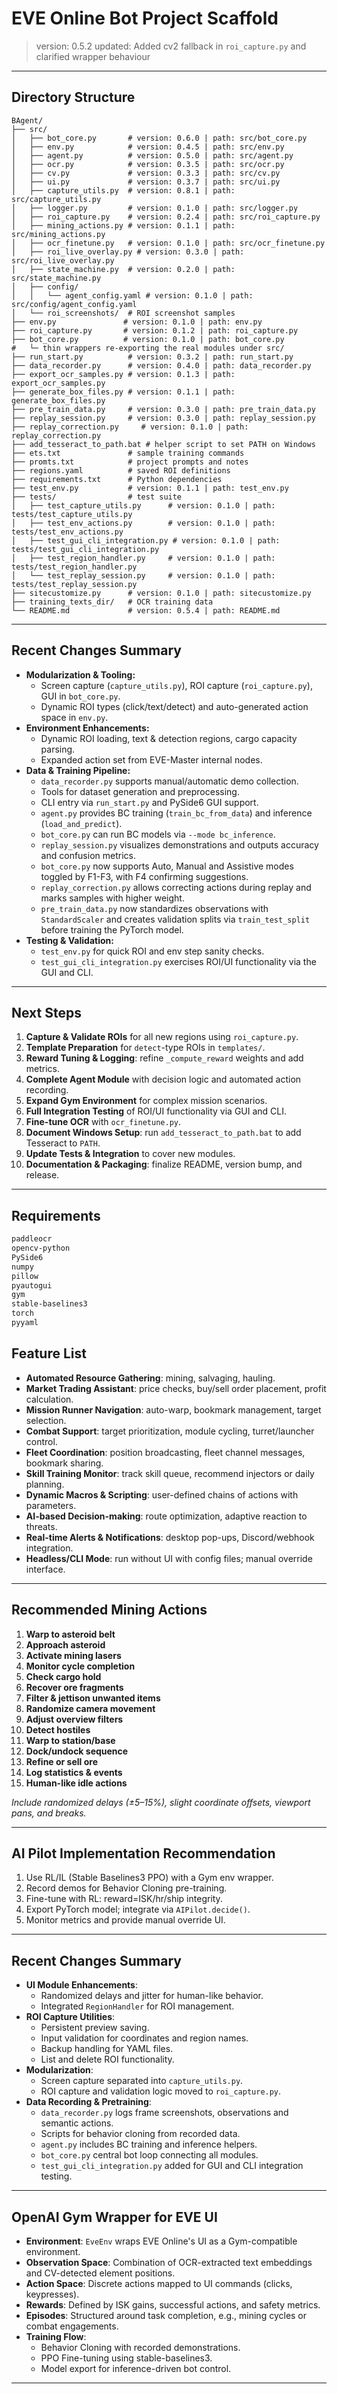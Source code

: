 # EVE Online Bot Project Scaffold

> version: 0.5.2
> updated: Added cv2 fallback in `roi_capture.py` and clarified wrapper behaviour

---

## Directory Structure
```
BAgent/
├── src/
│   ├── bot_core.py       # version: 0.6.0 | path: src/bot_core.py
│   ├── env.py            # version: 0.4.5 | path: src/env.py
│   ├── agent.py          # version: 0.5.0 | path: src/agent.py
│   ├── ocr.py            # version: 0.3.5 | path: src/ocr.py
│   ├── cv.py             # version: 0.3.3 | path: src/cv.py
│   ├── ui.py             # version: 0.3.7 | path: src/ui.py  
│   ├── capture_utils.py  # version: 0.8.1 | path: src/capture_utils.py
│   ├── logger.py         # version: 0.1.0 | path: src/logger.py
│   ├── roi_capture.py    # version: 0.2.4 | path: src/roi_capture.py
│   ├── mining_actions.py # version: 0.1.1 | path: src/mining_actions.py
│   ├── ocr_finetune.py   # version: 0.1.0 | path: src/ocr_finetune.py
│   ├── roi_live_overlay.py # version: 0.3.0 | path: src/roi_live_overlay.py
│   ├── state_machine.py  # version: 0.2.0 | path: src/state_machine.py
│   ├── config/
│   │   └── agent_config.yaml # version: 0.1.0 | path: src/config/agent_config.yaml
│   └── roi_screenshots/  # ROI screenshot samples
├── env.py               # version: 0.1.0 | path: env.py
├── roi_capture.py       # version: 0.1.2 | path: roi_capture.py
├── bot_core.py          # version: 0.1.0 | path: bot_core.py
#   └─ thin wrappers re-exporting the real modules under src/
├── run_start.py          # version: 0.3.2 | path: run_start.py
├── data_recorder.py      # version: 0.4.0 | path: data_recorder.py
├── export_ocr_samples.py # version: 0.1.3 | path: export_ocr_samples.py
├── generate_box_files.py # version: 0.1.1 | path: generate_box_files.py
├── pre_train_data.py     # version: 0.3.0 | path: pre_train_data.py
├── replay_session.py     # version: 0.3.0 | path: replay_session.py
├── replay_correction.py     # version: 0.1.0 | path: replay_correction.py
├── add_tesseract_to_path.bat # helper script to set PATH on Windows
├── ets.txt               # sample training commands
├── promts.txt            # project prompts and notes
├── regions.yaml          # saved ROI definitions
├── requirements.txt      # Python dependencies
├── test_env.py           # version: 0.1.1 | path: test_env.py
├── tests/                # test suite
│   ├── test_capture_utils.py      # version: 0.1.0 | path: tests/test_capture_utils.py
│   ├── test_env_actions.py        # version: 0.1.0 | path: tests/test_env_actions.py
│   ├── test_gui_cli_integration.py # version: 0.1.0 | path: tests/test_gui_cli_integration.py
│   ├── test_region_handler.py     # version: 0.1.0 | path: tests/test_region_handler.py
│   └── test_replay_session.py     # version: 0.1.0 | path: tests/test_replay_session.py
├── sitecustomize.py      # version: 0.1.0 | path: sitecustomize.py
├── training_texts_dir/   # OCR training data
└── README.md             # version: 0.5.4 | path: README.md
```

---

## Recent Changes Summary

- **Modularization & Tooling:**  
  - Screen capture (`capture_utils.py`), ROI capture (`roi_capture.py`), GUI in `bot_core.py`.  
  - Dynamic ROI types (click/text/detect) and auto-generated action space in `env.py`.  
- **Environment Enhancements:**  
  - Dynamic ROI loading, text & detection regions, cargo capacity parsing.  
  - Expanded action set from EVE-Master internal nodes.  
- **Data & Training Pipeline:**
  - `data_recorder.py` supports manual/automatic demo collection.
  - Tools for dataset generation and preprocessing.
  - CLI entry via `run_start.py` and PySide6 GUI support.
  - `agent.py` provides BC training (`train_bc_from_data`) and inference (`load_and_predict`).
  - `bot_core.py` can run BC models via `--mode bc_inference`.
  - `replay_session.py` visualizes demonstrations and outputs accuracy and confusion metrics.
  - `bot_core.py` now supports Auto, Manual and Assistive modes toggled by F1-F3, with F4 confirming suggestions.
  - `replay_correction.py` allows correcting actions during replay and marks samples with higher weight.
  - `pre_train_data.py` now standardizes observations with `StandardScaler`
    and creates validation splits via `train_test_split` before training the PyTorch model.
- **Testing & Validation:**
  - `test_env.py` for quick ROI and env step sanity checks.
  - `test_gui_cli_integration.py` exercises ROI/UI functionality via the GUI and CLI.

---

## Next Steps

1. **Capture & Validate ROIs** for all new regions using `roi_capture.py`.
2. **Template Preparation** for `detect`-type ROIs in `templates/`.
3. **Reward Tuning & Logging**: refine `_compute_reward` weights and add metrics.
4. **Complete Agent Module** with decision logic and automated action recording.
5. **Expand Gym Environment** for complex mission scenarios.
6. **Full Integration Testing** of ROI/UI functionality via GUI and CLI.
7. **Fine-tune OCR** with `ocr_finetune.py`.
8. **Document Windows Setup**: run `add_tesseract_to_path.bat` to add Tesseract to `PATH`.
9. **Update Tests & Integration** to cover new modules.
10. **Documentation & Packaging**: finalize README, version bump, and release.

---

## Requirements

```txt
paddleocr
opencv-python
PySide6
numpy
pillow
pyautogui
gym
stable-baselines3
torch
pyyaml
```


## Feature List

- **Automated Resource Gathering**: mining, salvaging, hauling.
- **Market Trading Assistant**: price checks, buy/sell order placement, profit calculation.
- **Mission Runner Navigation**: auto-warp, bookmark management, target selection.
- **Combat Support**: target prioritization, module cycling, turret/launcher control.
- **Fleet Coordination**: position broadcasting, fleet channel messages, bookmark sharing.
- **Skill Training Monitor**: track skill queue, recommend injectors or daily planning.
- **Dynamic Macros & Scripting**: user-defined chains of actions with parameters.
- **AI-based Decision-making**: route optimization, adaptive reaction to threats.
- **Real-time Alerts & Notifications**: desktop pop-ups, Discord/webhook integration.
- **Headless/CLI Mode**: run without UI with config files; manual override interface.

---

## Recommended Mining Actions

1. **Warp to asteroid belt**
2. **Approach asteroid**
3. **Activate mining lasers**
4. **Monitor cycle completion**
5. **Check cargo hold**
6. **Recover ore fragments**
7. **Filter & jettison unwanted items**
8. **Randomize camera movement**
9. **Adjust overview filters**
10. **Detect hostiles**
11. **Warp to station/base**
12. **Dock/undock sequence**
13. **Refine or sell ore**
14. **Log statistics & events**
15. **Human-like idle actions**

*Include randomized delays (±5–15%), slight coordinate offsets, viewport pans, and breaks.*

---

## AI Pilot Implementation Recommendation

1. Use RL/IL (Stable Baselines3 PPO) with a Gym env wrapper.
2. Record demos for Behavior Cloning pre-training.
3. Fine-tune with RL: reward=ISK/hr/ship integrity.
4. Export PyTorch model; integrate via `AIPilot.decide()`.
5. Monitor metrics and provide manual override UI.

---

## Recent Changes Summary

- **UI Module Enhancements**:
  - Randomized delays and jitter for human-like behavior.
  - Integrated `RegionHandler` for ROI management.
- **ROI Capture Utilities**:
  - Persistent preview saving.
  - Input validation for coordinates and region names.
  - Backup handling for YAML files.
  - List and delete ROI functionality.
- **Modularization**:
  - Screen capture separated into `capture_utils.py`.
  - ROI capture and validation logic moved to `roi_capture.py`.
- **Data Recording & Pretraining**:
  - `data_recorder.py` logs frame screenshots, observations and semantic actions.
  - Scripts for behavior cloning from recorded data.
  - `agent.py` includes BC training and inference helpers.
  - `bot_core.py` central bot loop connecting all modules.
  - `test_gui_cli_integration.py` added for GUI and CLI integration testing.

---

## OpenAI Gym Wrapper for EVE UI

- **Environment**: `EveEnv` wraps EVE Online's UI as a Gym-compatible environment.
- **Observation Space**: Combination of OCR-extracted text embeddings and CV-detected element positions.
- **Action Space**: Discrete actions mapped to UI commands (clicks, keypresses).
- **Rewards**: Defined by ISK gains, successful actions, and safety metrics.
- **Episodes**: Structured around task completion, e.g., mining cycles or combat engagements.
- **Training Flow**:
  - Behavior Cloning with recorded demonstrations.
  - PPO Fine-tuning using stable-baselines3.
  - Model export for inference-driven bot control.

---




